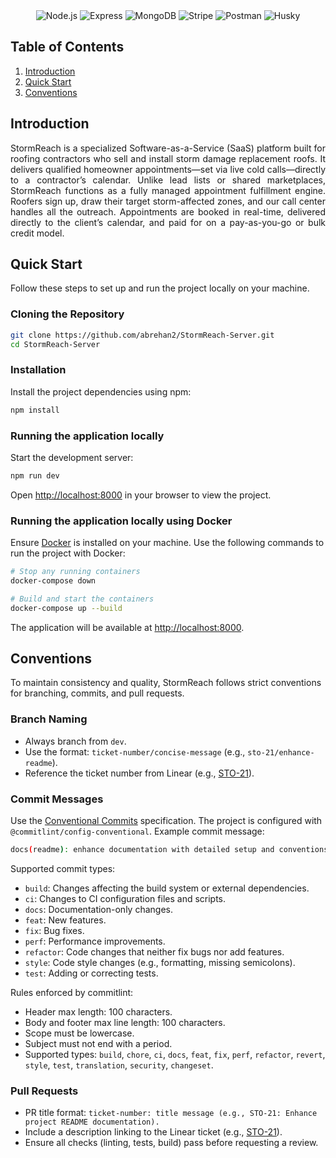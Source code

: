 <div align="center">
<img src="https://img.shields.io/badge/-Node.js-black?style=for-the-badge&logo=node.js&logoColor=white&color=339933" alt="Node.js" />
<img src="https://img.shields.io/badge/-Express-black?style=for-the-badge&logo=express&logoColor=white&color=000000" alt="Express" />
<img src="https://img.shields.io/badge/-MongoDB-black?style=for-the-badge&logo=mongodb&logoColor=white&color=47A248" alt="MongoDB" />
<img src="https://img.shields.io/badge/-Stripe-black?style=for-the-badge&logo=stripe&logoColor=white&color=635BFF" alt="Stripe" />
<img src="https://img.shields.io/badge/-Postman-black?style=for-the-badge&logo=postman&logoColor=white&color=FF6C37" alt="Postman" />
<img src="https://img.shields.io/badge/-Husky-black?style=for-the-badge&logo=git&logoColor=white&color=29C88E" alt="Husky" />

</div>

## <a name="table">Table of Contents</a>

1. [Introduction](#introduction)
2. [Quick Start](#quick-start)
3. [Conventions](#conventions)

## <a name="introduction">Introduction</a>

<div align="justify">
StormReach is a specialized Software-as-a-Service (SaaS) platform built for roofing contractors who sell and install storm damage replacement roofs. It delivers qualified homeowner appointments—set via live cold calls—directly to a contractor’s calendar. Unlike lead lists or shared marketplaces, StormReach functions as a fully managed appointment fulfillment engine. Roofers sign up, draw their target storm-affected zones, and our call center handles all the outreach. Appointments are booked in real-time, delivered directly to the client’s calendar, and paid for on a pay-as-you-go or bulk credit model.
</div>

## <a name="quick-start">Quick Start</a>

Follow these steps to set up and run the project locally on your machine.

### Cloning the Repository

```bash
git clone https://github.com/abrehan2/StormReach-Server.git
cd StormReach-Server
```

### Installation

Install the project dependencies using npm:

```bash
npm install
```

### Running the application locally

Start the development server:

```bash
npm run dev
```

Open [http://localhost:8000](http://localhost:8000) in your browser to view the project.

### Running the application locally using Docker

Ensure [Docker](https://www.docker.com/) is installed on your machine. Use the following commands to run the project with Docker:

```bash
# Stop any running containers
docker-compose down

# Build and start the containers
docker-compose up --build
```

The application will be available at [http://localhost:8000](http://localhost:8000).

## <a name="conventions">Conventions</a>

To maintain consistency and quality, StormReach follows strict conventions for branching, commits, and pull requests.

### Branch Naming

- Always branch from `dev`.
- Use the format: `ticket-number/concise-message` (e.g., `sto-21/enhance-readme`).
- Reference the ticket number from Linear (e.g., [STO-21](https://linear.app/stormreach/issue/STO-21/update-project-readme-documentation)).

### Commit Messages

Use the [Conventional Commits](https://www.conventionalcommits.org/) specification. The project is configured with `@commitlint/config-conventional`. Example commit message:

```bash
docs(readme): enhance documentation with detailed setup and conventions
```

Supported commit types:

- `build`: Changes affecting the build system or external dependencies.
- `ci`: Changes to CI configuration files and scripts.
- `docs`: Documentation-only changes.
- `feat`: New features.
- `fix`: Bug fixes.
- `perf`: Performance improvements.
- `refactor`: Code changes that neither fix bugs nor add features.
- `style`: Code style changes (e.g., formatting, missing semicolons).
- `test`: Adding or correcting tests.

Rules enforced by commitlint:

- Header max length: 100 characters.
- Body and footer max line length: 100 characters.
- Scope must be lowercase.
- Subject must not end with a period.
- Supported types: `build`, `chore`, `ci`, `docs`, `feat`, `fix`, `perf`, `refactor`, `revert`, `style`, `test`, `translation`, `security`, `changeset`.

### Pull Requests

- PR title format: `ticket-number: title message (e.g., STO-21: Enhance project README documentation).`
- Include a description linking to the Linear ticket (e.g., [STO-21](https://linear.app/stormreach/issue/STO-21/update-project-readme-documentation)).
- Ensure all checks (linting, tests, build) pass before requesting a review.
